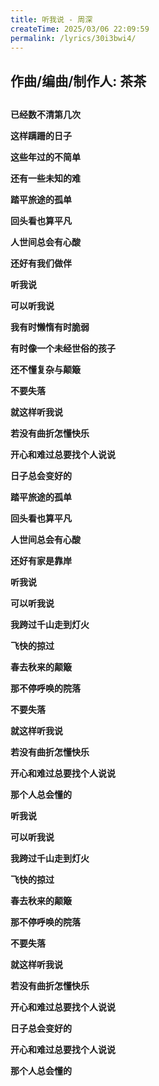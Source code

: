 ```yaml
---
title: 听我说 - 周深
createTime: 2025/03/06 22:09:59
permalink: /lyrics/30i3bwi4/
---
```

## 作曲/编曲/制作人: 茶茶

## 

**已经数不清第几次**

**这样蹒跚的日子**

**这些年过的不简单**

**还有一些未知的难**

**踏平旅途的孤单**

**回头看也算平凡**

**人世间总会有心酸**

**还好有我们做伴**

**听我说**

**可以听我说**

**我有时懒惰有时脆弱**

**有时像一个未经世俗的孩子**

**还不懂复杂与颠簸**

**不要失落**

**就这样听我说**

**若没有曲折怎懂快乐**

**开心和难过总要找个人说说**

**日子总会变好的**

**踏平旅途的孤单**

**回头看也算平凡**

**人世间总会有心酸**

**还好有家是靠岸**

**听我说**

**可以听我说**

**我跨过千山走到灯火**

**飞快的掠过**

**春去秋来的颠簸**

**那不停呼唤的院落**

**不要失落**

**就这样听我说**

**若没有曲折怎懂快乐**

**开心和难过总要找个人说说**

**那个人总会懂的**

**听我说**

**可以听我说**

**我跨过千山走到灯火**

**飞快的掠过**

**春去秋来的颠簸**

**那不停呼唤的院落**

**不要失落**

**就这样听我说**

**若没有曲折怎懂快乐**

**开心和难过总要找个人说说**

**日子总会变好的**

**开心和难过总要找个人说说**

**那个人总会懂的**
